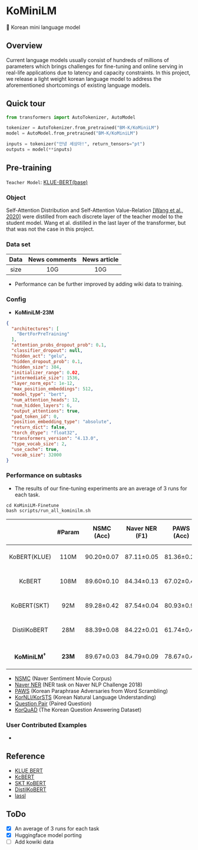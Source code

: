 # KoMiniLM
🐣 Korean mini language model

## Overview
Current language models usually consist of hundreds of millions of parameters which brings challenges for fine-tuning and online serving in real-life applications due to latency and capacity constraints. In this project, we release a light weight korean language model to address the aforementioned shortcomings of existing language models.

## Quick tour
```python
from transformers import AutoTokenizer, AutoModel

tokenizer = AutoTokenizer.from_pretrained("BM-K/KoMiniLM")
model = AutoModel.from_pretrained("BM-K/KoMiniLM")

inputs = tokenizer("안녕 세상아!", return_tensors="pt")
outputs = model(**inputs)
```

## Pre-training
`Teacher Model`: [KLUE-BERT(base)](https://github.com/KLUE-benchmark/KLUE)

### Object
Self-Attention Distribution and Self-Attention Value-Relation [[Wang et al., 2020]](https://arxiv.org/abs/2002.10957) were distilled from each discrete layer of the teacher model to the student model. Wang et al. distilled in the last layer of the transformer, but that was not the case in this project.

### Data set
|Data|News comments|News article|
|:----:|:----:|:----:|
|size|10G|10G|
- Performance can be further improved by adding wiki data to training.

### Config
- **KoMiniLM-23M**
```json
{
  "architectures": [
    "BertForPreTraining"
  ],
  "attention_probs_dropout_prob": 0.1,
  "classifier_dropout": null,
  "hidden_act": "gelu",
  "hidden_dropout_prob": 0.1,
  "hidden_size": 384,
  "initializer_range": 0.02,
  "intermediate_size": 1536,
  "layer_norm_eps": 1e-12,
  "max_position_embeddings": 512,
  "model_type": "bert",
  "num_attention_heads": 12,
  "num_hidden_layers": 6,
  "output_attentions": true,
  "pad_token_id": 0,
  "position_embedding_type": "absolute",
  "return_dict": false,
  "torch_dtype": "float32",
  "transformers_version": "4.13.0",
  "type_vocab_size": 2,
  "use_cache": true,
  "vocab_size": 32000
}
```

### Performance on subtasks
- The results of our fine-tuning experiments are an average of 3 runs for each task.
```
cd KoMiniLM-Finetune
bash scripts/run_all_kominilm.sh
```

|| #Param | NSMC<br>(Acc) | Naver NER<br>(F1) | PAWS<br>(Acc) | KorNLI<br>(Acc) | KorSTS<br>(Spearman) | Question Pair<br>(Acc) | KorQuaD<br>(Dev)<br>(EM/F1) | 
|:----:|:----:|:----:|:----:|:----:|:----:|:----:|:----:|:----:|
|KoBERT(KLUE)| 110M | 90.20±0.07 | 87.11±0.05 | 81.36±0.21 | 81.06±0.33 | 82.47±0.14 | 95.03±0.44 | 84.43±0.18 / <br>93.05±0.04 |
|KcBERT| 108M | 89.60±0.10 | 84.34±0.13 | 67.02±0.42| 74.17±0.52 | 76.57±0.51 | 93.97±0.27 | 60.87±0.27 / <br>85.01±0.14 |
|KoBERT(SKT)| 92M | 89.28±0.42 | 87.54±0.04 | 80.93±0.91 | 78.18±0.45 | 75.98±2.81 | 94.37±0.31  | 51.94±0.60 / <br>79.69±0.66 |
|DistilKoBERT| 28M | 88.39±0.08 | 84.22±0.01 | 61.74±0.45 | 70.22±0.14 | 72.11±0.27 | 92.65±0.16 | 52.52±0.48 / <br>76.00±0.71 |
|  |  |  |  |  |  |  |  |  |
|**KoMiniLM<sup>†</sup>**| **23M** | 89.67±0.03 | 84.79±0.09 | 78.67±0.45 | 78.10±0.07 | 78.90±0.11 | 94.81±0.12 | 82.11±0.42 / <br>91.21±0.29 |

- [NSMC](https://github.com/e9t/nsmc) (Naver Sentiment Movie Corpus)
- [Naver NER](https://github.com/naver/nlp-challenge) (NER task on Naver NLP Challenge 2018)
- [PAWS](https://github.com/google-research-datasets/paws) (Korean Paraphrase Adversaries from Word Scrambling)
- [KorNLI/KorSTS](https://github.com/kakaobrain/KorNLUDatasets) (Korean Natural Language Understanding)
- [Question Pair](https://github.com/songys/Question_pair) (Paired Question)
- [KorQuAD](https://korquad.github.io/) (The Korean Question Answering Dataset)

### User Contributed Examples
- 

## Reference
- [KLUE BERT](https://github.com/KLUE-benchmark/KLUE)
- [KcBERT](https://github.com/Beomi/KcBERT)
- [SKT KoBERT](https://github.com/SKTBrain/KoBERT)
- [DistilKoBERT](https://github.com/monologg/DistilKoBERT)
- [lassl](https://github.com/lassl/lassl)


## ToDo
- [X] An average of 3 runs for each task
- [X] Huggingface model porting
- [ ] Add kowiki data
